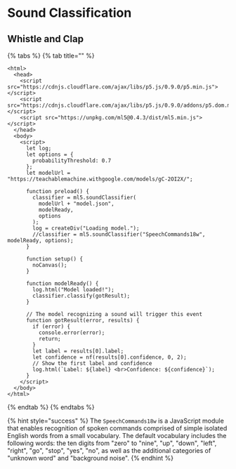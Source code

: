# Sound Classification

## Whistle and Clap

{% tabs %}
{% tab title="" %}
```markup
<html>
  <head>
    <script src="https://cdnjs.cloudflare.com/ajax/libs/p5.js/0.9.0/p5.min.js"></script>
    <script src="https://cdnjs.cloudflare.com/ajax/libs/p5.js/0.9.0/addons/p5.dom.min.js"></script>
    <script src="https://unpkg.com/ml5@0.4.3/dist/ml5.min.js"></script>
  </head>
  <body>
    <script>
      let log;
      let options = {
        probabilityThreshold: 0.7
      };
      let modelUrl = "https://teachablemachine.withgoogle.com/models/gC-2OI2X/";

      function preload() {
        classifier = ml5.soundClassifier(
          modelUrl + "model.json",
          modelReady,
          options
        );
        log = createDiv("Loading model.");
        //classifier = ml5.soundClassifier("SpeechCommands18w", modelReady, options);
      }

      function setup() {
        noCanvas();
      }

      function modelReady() {
        log.html("Model loaded!");
        classifier.classify(gotResult);
      }

      // The model recognizing a sound will trigger this event
      function gotResult(error, results) {
        if (error) {
          console.error(error);
          return;
        }
        let label = results[0].label;
        let confidence = nf(results[0].confidence, 0, 2);
        // Show the first label and confidence
        log.html(`Label: ${label} <br>Confidence: ${confidence}`);
      }
    </script>
  </body>
</html>

```
{% endtab %}
{% endtabs %}

{% hint style="success" %}
The `SpeechCommands18w`  is a JavaScript module that enables recognition of spoken commands comprised of simple isolated English words from a small vocabulary. The default vocabulary includes the following words: the ten digits from "zero" to "nine", "up", "down", "left", "right", "go", "stop", "yes", "no", as well as the additional categories of "unknown word" and "background noise".
{% endhint %}

